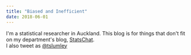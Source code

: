 ```yaml
---
title: "Biased and Inefficient"
date: 2018-06-01
---
```


I'm a statistical researcher in Auckland. This blog is for things that don't fit on my department's blog, [StatsChat](http://www.statschat.org.nz).  
I also tweet as [@tslumley](https://twitter.com/tslumley)
